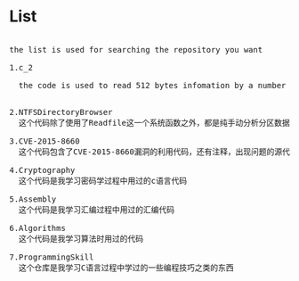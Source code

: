 # List
<pre>

the list is used for searching the repository you want <br>
1.c_2<br>
  the code is used to read 512 bytes infomation by a number of sector<br>

2.NTFSDirectoryBrowser
  这个代码除了使用了Readfile这一个系统函数之外，都是纯手动分析分区数据，根据NTFS文件系统的格式得到每个文件的信息。实现了读取指定扇区的数据，cd进入某个目录，ls展开当前目录信息，disk选择硬盘，info显示分区/目录/文件详情

3.CVE-2015-8660
  这个代码包含了CVE-2015-8660漏洞的利用代码，还有注释，出现问题的源代码，打了补丁后的代码

4.Cryptography
  这个代码是我学习密码学过程中用过的c语言代码

5.Assembly
  这个代码是我学习汇编过程中用过的汇编代码
  
6.Algorithms
  这个代码是我学习算法时用过的代码
  
7.ProgrammingSkill
  这个仓库是我学习C语言过程中学过的一些编程技巧之类的东西

</pre>
